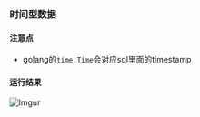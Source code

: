 ### 时间型数据

#### 注意点
 - golang的`time.Time`会对应sql里面的timestamp

#### 运行结果
![Imgur](https://i.imgur.com/eaY0NIr.png)